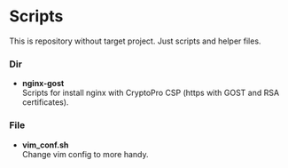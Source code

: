 # Scripts
This is repository without target project. Just scripts and helper files.

### Dir
- **nginx-gost**  
Scripts for install nginx with CryptoPro CSP (https with GOST and RSA certificates).
### File
- **vim_conf.sh**  
Change vim config to more handy.

